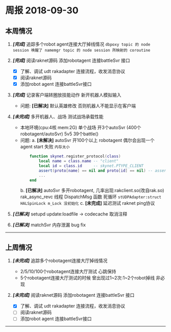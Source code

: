 # 周报 2018-09-30

## 本周情况

1. ***[完成]*** 追踪多个robot agent连接大厅掉线情况
    `dbpoxy topic 的 node session 唤醒了 namemgr topic 的 node session 所映射的 coroutine`

2. ***[完成]*** 阅读raknet源码 添加robotagent 连接battleSvr 接口
    * [x] 了解、调试 udt rakadapter 连接流程，收发消息协议
    * [x] 阅读raknet源码
    * [x] 添加robot agent 连接battleSvr接口

3. ***[完成]*** 记录客户端转圈放技能动作 新开机器人模拟输入
    * 问题: **[已解决]** 默认英雄修改 否则机器人不能显示在客户端

4. ***[未完成]*** 多开机器人、战场 测试战场承载性能
    * 本地环境(cpu:4核 mem:2G) 单个战场 开3个autoSvr (400个robotagent/autoSvr) 5v5 39个battle()
    * 问题:
        a. **[未解决]** autoSvr 开100个以上 robotagent 偶尔会出现一个agent start 失败  `内存太小`
        ```lua
            function skynet.register_protocol(class)
                local name = class.name -- "client"
                local id = class.id     -- skynet.PTYPE_CLIENT
                assert(proto[name] == nil and proto[id] == nil) -- assert 在这里
                ...
            end
        ```
        b. **[已解决]** autoSvr 多开robotagent, 几率出现:rakclient.so(改自rak.so) rak_async_revc 线程 DispatchMsg 函数 死循环
            `stUDPAdapter:struct HALSpinLock m_Lock 没初始化`
        c. **[未完成]** 延迟测试 raknet ping协议

5. ***[已解决]*** setupd update:loadfile -> codecache 取消注释

6. ***[已解决]*** matchSvr 内存泄漏 bug fix

---

## 上周情况

1. ***[未完成]*** 追踪多个robotagent连接大厅掉线情况
   * 2/5/10/100个robotagent连接大厅测试 心跳保持
   * 5个robotagent连接大厅测试的时候 曾出现过1~2次:1~2个robot掉线 非必现

2. ***[未完成]*** 阅读raknet源码 添加robotagent 连接battleSvr 接口
    * [x] 了解、调试 udt rakadapter 连接流程，收发消息协议
    * [ ] 阅读raknet源码
    * [ ] 添加robot agent 连接battleSvr接口

---

